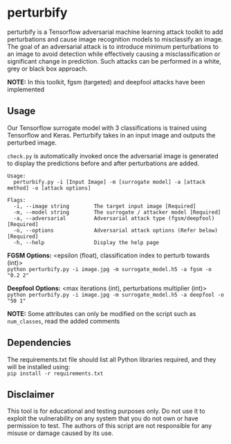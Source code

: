 # perturbify
perturbify is a Tensorflow adversarial machine learning attack toolkit to add perturbations and cause image recognition models to misclassify an image. The goal of an adversarial attack is to introduce minimum perturbations to an image to avoid detection while effectively causing a misclassification or significant change in prediction. Such attacks can be performed in a white, grey or black box approach. 

**NOTE:** In this toolkit, fgsm (targeted) and deepfool attacks have been implemented

## Usage
Our Tensorflow surrogate model with 3 classifications is trained using Tensorflow and Keras. Perturbify takes in an input image and outputs the perturbed image. 

`check.py` is automatically invoked once the adversarial image is generated to display the predictions before and after perturbations are added.

```
Usage:
  perturbify.py -i [Input Image] -m [surrogate model] -a [attack method] -o [attack options]

Flags:
  -i, --image string        The target input image [Required]
  -m, --model string        The surrogate / attacker model [Required]
  -a, --adversarial         Adversarial attack type (fgsm/deepfool) [Required]
  -o, --options             Adversarial attack options (Refer below) [Required]
  -h, --help                Display the help page
```

**FGSM Options:** <epsilon (float), classification index to perturb towards (int)>  
`python perturbify.py -i image.jpg -m surrogate_model.h5 -a fgsm -o "0.2 2"`  

**Deepfool Options:** <max iterations (int), perturbations multiplier (int)>  
`python perturbify.py -i image.jpg -m surrogate_model.h5 -a deepfool -o "50 1"`

**NOTE:** Some attributes can only be modified on the script such as `num_classes`, read the added comments

## Dependencies
The requirements.txt file should list all Python libraries required, and they will be installed using:  
`pip install -r requirements.txt`

## Disclaimer
This tool is for educational and testing purposes only. Do not use it to exploit the vulnerability on any system that you do not own or have permission to test. The authors of this script are not responsible for any misuse or damage caused by its use.
